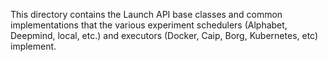 This directory contains the Launch API base classes and common implementations
that the various experiment schedulers (Alphabet, Deepmind, local, etc.) and
executors (Docker, Caip, Borg, Kubernetes, etc) implement.
